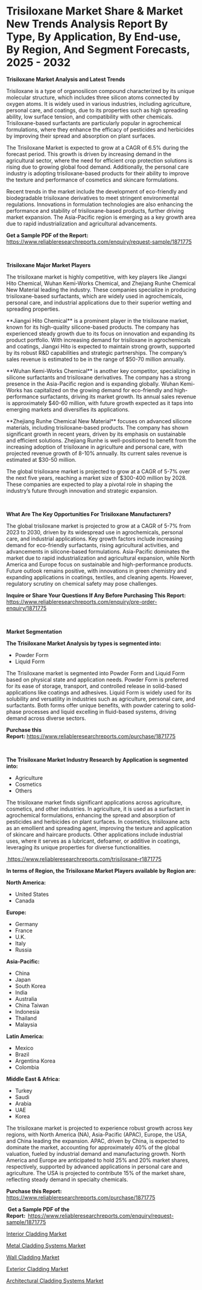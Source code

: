 <p><h1>Trisiloxane Market Share & Market New Trends Analysis Report By Type, By Application, By End-use, By Region, And Segment Forecasts, 2025 - 2032</h1></p><p><strong>Trisiloxane Market Analysis and Latest Trends</strong></p>
<p><p>Trisiloxane is a type of organosilicon compound characterized by its unique molecular structure, which includes three silicon atoms connected by oxygen atoms. It is widely used in various industries, including agriculture, personal care, and coatings, due to its properties such as high spreading ability, low surface tension, and compatibility with other chemicals. Trisiloxane-based surfactants are particularly popular in agrochemical formulations, where they enhance the efficacy of pesticides and herbicides by improving their spread and absorption on plant surfaces.</p><p>The Trisiloxane Market is expected to grow at a CAGR of 6.5% during the forecast period. This growth is driven by increasing demand in the agricultural sector, where the need for efficient crop protection solutions is rising due to growing global food demand. Additionally, the personal care industry is adopting trisiloxane-based products for their ability to improve the texture and performance of cosmetics and skincare formulations. </p><p>Recent trends in the market include the development of eco-friendly and biodegradable trisiloxane derivatives to meet stringent environmental regulations. Innovations in formulation technologies are also enhancing the performance and stability of trisiloxane-based products, further driving market expansion. The Asia-Pacific region is emerging as a key growth area due to rapid industrialization and agricultural advancements.</p></p>
<p><strong>Get a Sample PDF of the Report:&nbsp;</strong> <a href="https://www.reliableresearchreports.com/enquiry/request-sample/1871775?utm_campaign=7&utm_medium=2&utm_source=Github&utm_content=ia&utm_term=25012025&utm_id=trisiloxane">https://www.reliableresearchreports.com/enquiry/request-sample/1871775</a></p>
<p>&nbsp;</p>
<p><strong>Trisiloxane Major Market Players</strong></p>
<p><p>The trisiloxane market is highly competitive, with key players like Jiangxi Hito Chemical, Wuhan Kemi-Works Chemical, and Zhejiang Runhe Chemical New Material leading the industry. These companies specialize in producing trisiloxane-based surfactants, which are widely used in agrochemicals, personal care, and industrial applications due to their superior wetting and spreading properties.</p><p>**Jiangxi Hito Chemical** is a prominent player in the trisiloxane market, known for its high-quality silicone-based products. The company has experienced steady growth due to its focus on innovation and expanding its product portfolio. With increasing demand for trisiloxane in agrochemicals and coatings, Jiangxi Hito is expected to maintain strong growth, supported by its robust R&D capabilities and strategic partnerships. The company’s sales revenue is estimated to be in the range of $50-70 million annually.</p><p>**Wuhan Kemi-Works Chemical** is another key competitor, specializing in silicone surfactants and trisiloxane derivatives. The company has a strong presence in the Asia-Pacific region and is expanding globally. Wuhan Kemi-Works has capitalized on the growing demand for eco-friendly and high-performance surfactants, driving its market growth. Its annual sales revenue is approximately $40-60 million, with future growth expected as it taps into emerging markets and diversifies its applications.</p><p>**Zhejiang Runhe Chemical New Material** focuses on advanced silicone materials, including trisiloxane-based products. The company has shown significant growth in recent years, driven by its emphasis on sustainable and efficient solutions. Zhejiang Runhe is well-positioned to benefit from the increasing adoption of trisiloxane in agriculture and personal care, with projected revenue growth of 8-10% annually. Its current sales revenue is estimated at $30-50 million.</p><p>The global trisiloxane market is projected to grow at a CAGR of 5-7% over the next five years, reaching a market size of $300-400 million by 2028. These companies are expected to play a pivotal role in shaping the industry’s future through innovation and strategic expansion.</p></p>
<p>&nbsp;</p>
<p><strong>What Are The Key Opportunities For Trisiloxane Manufacturers?</strong></p>
<p><p>The global trisiloxane market is projected to grow at a CAGR of 5-7% from 2023 to 2030, driven by its widespread use in agrochemicals, personal care, and industrial applications. Key growth factors include increasing demand for eco-friendly surfactants, rising agricultural activities, and advancements in silicone-based formulations. Asia-Pacific dominates the market due to rapid industrialization and agricultural expansion, while North America and Europe focus on sustainable and high-performance products. Future outlook remains positive, with innovations in green chemistry and expanding applications in coatings, textiles, and cleaning agents. However, regulatory scrutiny on chemical safety may pose challenges.</p></p>
<p><strong>Inquire or Share Your Questions If Any Before Purchasing This Report:</strong> <a href="https://www.reliableresearchreports.com/enquiry/pre-order-enquiry/1871775?utm_campaign=7&utm_medium=2&utm_source=Github&utm_content=ia&utm_term=25012025&utm_id=trisiloxane">https://www.reliableresearchreports.com/enquiry/pre-order-enquiry/1871775</a></p>
<p>&nbsp;</p>
<p><strong>Market Segmentation</strong></p>
<p><strong>The Trisiloxane Market Analysis by types is segmented into:</strong></p>
<p><ul><li>Powder Form</li><li>Liquid Form</li></ul></p>
<p><p>The Trisiloxane market is segmented into Powder Form and Liquid Form based on physical state and application needs. Powder Form is preferred for its ease of storage, transport, and controlled release in solid-based applications like coatings and adhesives. Liquid Form is widely used for its solubility and versatility in industries such as agriculture, personal care, and surfactants. Both forms offer unique benefits, with powder catering to solid-phase processes and liquid excelling in fluid-based systems, driving demand across diverse sectors.</p></p>
<p><strong>Purchase this Report:&nbsp;</strong><a href="https://www.reliableresearchreports.com/purchase/1871775?utm_campaign=7&utm_medium=2&utm_source=Github&utm_content=ia&utm_term=25012025&utm_id=trisiloxane">https://www.reliableresearchreports.com/purchase/1871775</a></p>
<p>&nbsp;</p>
<p><strong>The Trisiloxane Market Industry Research by Application is segmented into:</strong></p>
<p><ul><li>Agriculture</li><li>Cosmetics</li><li>Others</li></ul></p>
<p><p>The trisiloxane market finds significant applications across agriculture, cosmetics, and other industries. In agriculture, it is used as a surfactant in agrochemical formulations, enhancing the spread and absorption of pesticides and herbicides on plant surfaces. In cosmetics, trisiloxane acts as an emollient and spreading agent, improving the texture and application of skincare and haircare products. Other applications include industrial uses, where it serves as a lubricant, defoamer, or additive in coatings, leveraging its unique properties for diverse functionalities.</p></p>
<p><a href="https://www.reliableresearchreports.com/trisiloxane-r1871775?utm_campaign=7&utm_medium=2&utm_source=Github&utm_content=ia&utm_term=25012025&utm_id=trisiloxane">&nbsp;https://www.reliableresearchreports.com/trisiloxane-r1871775</a></p>
<p><strong>In terms of Region, the Trisiloxane Market Players available by Region are:</strong></p>
<p>
    <p> <strong> North America: </strong>
        <ul>
            <li>United States</li>
            <li>Canada</li>
        </ul>
        </p> 
    <p> <strong> Europe: </strong>
        <ul>
            <li>Germany</li>
            <li>France</li>
            <li>U.K.</li>
            <li>Italy</li>
            <li>Russia</li>
        </ul>
        </p> 
    <p> <strong> Asia-Pacific: </strong>
        <ul>
            <li>China</li>
            <li>Japan</li>
            <li>South Korea</li>
            <li>India</li>
            <li>Australia</li>
            <li>China Taiwan</li>
            <li>Indonesia</li>
            <li>Thailand</li>
            <li>Malaysia</li>
        </ul>
        </p> 
    <p> <strong> Latin America: </strong>
        <ul>
            <li>Mexico</li>
            <li>Brazil</li>
            <li>Argentina Korea</li>
            <li>Colombia</li>
        </ul>
        </p> 
    <p> <strong> Middle East & Africa: </strong>
        <ul>
            <li>Turkey</li>
            <li>Saudi</li>
            <li>Arabia</li>
            <li>UAE</li>
            <li>Korea</li>
        </ul>
    </p>
    </p>
<p><p>The trisiloxane market is projected to experience robust growth across key regions, with North America (NA), Asia-Pacific (APAC), Europe, the USA, and China leading the expansion. APAC, driven by China, is expected to dominate the market, accounting for approximately 40% of the global valuation, fueled by industrial demand and manufacturing growth. North America and Europe are anticipated to hold 25% and 20% market shares, respectively, supported by advanced applications in personal care and agriculture. The USA is projected to contribute 15% of the market share, reflecting steady demand in specialty chemicals.</p></p>
<p><strong>Purchase this Report: </strong><a href="https://www.reliableresearchreports.com/purchase/1871775?utm_campaign=7&utm_medium=2&utm_source=Github&utm_content=ia&utm_term=25012025&utm_id=trisiloxane">https://www.reliableresearchreports.com/purchase/1871775</a></p>
<p>&nbsp;<strong>Get a Sample PDF of the Report:&nbsp;&nbsp;</strong><a href="https://www.reliableresearchreports.com/enquiry/request-sample/1871775?utm_campaign=7&utm_medium=2&utm_source=Github&utm_content=ia&utm_term=25012025&utm_id=trisiloxane">https://www.reliableresearchreports.com/enquiry/request-sample/1871775</a></p>
<p><strong></strong></p>
<p><p><a href="https://github.com/NargisHussain432/Market-Research-Report-List-1/blob/main/interior-cladding-market.md?utm_campaign=7&utm_medium=2&utm_source=Github&utm_content=ia&utm_term=25012025&utm_id=trisiloxane">Interior Cladding Market</a></p><p><a href="https://github.com/oliveroste6/Market-Research-Report-List-1/blob/main/metal-cladding-systems-market.md?utm_campaign=7&utm_medium=2&utm_source=Github&utm_content=ia&utm_term=25012025&utm_id=trisiloxane">Metal Cladding Systems Market</a></p><p><a href="https://github.com/FahadAhmed223/Market-Research-Report-List-1/blob/main/wall-cladding-market.md?utm_campaign=7&utm_medium=2&utm_source=Github&utm_content=ia&utm_term=25012025&utm_id=trisiloxane">Wall Cladding Market</a></p><p><a href="https://github.com/sherikacas30/Market-Research-Report-List-1/blob/main/exterior-cladding-market.md?utm_campaign=7&utm_medium=2&utm_source=Github&utm_content=ia&utm_term=25012025&utm_id=trisiloxane">Exterior Cladding Market</a></p><p><a href="https://github.com/angelajermaine/Market-Research-Report-List-5/blob/main/architectural-cladding-systems-market.md?utm_campaign=7&utm_medium=2&utm_source=Github&utm_content=ia&utm_term=25012025&utm_id=trisiloxane">Architectural Cladding Systems Market</a></p></p>